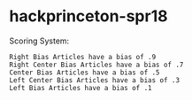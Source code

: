 # hackprinceton-spr18

Scoring System:

    Right Bias Articles have a bias of .9
    Right Center Bias Articles have a bias of .7
    Center Bias Articles have a bias of .5
    Left Center Bias Articles have a bias of .3
    Left Bias Articles have a bias of .1
